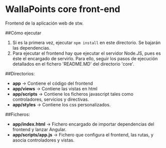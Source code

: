 # WallaPoints core front-end

Frontend de la aplicación web de stw.

##Cómo ejecutar
1. Si es la primera vez, ejecutar `npm install` en este directorio. Se bajarán las dependencias.
2. Para ejecutar el frontend hay que ejecutar el servidor Node.JS, pues es éste el encargado de servirlo. Para ello,
seguir los pasos de ejecución detallados en el fichero 'README.MD' del directorio 'core'.

##Directorios:
* **app** -> Contiene el código del frontend
* **app/views** -> Contiene las vistas en html
* **app/scripts** -> Contiene los ficheros javascript tales como controladores, servicios y directivas.
* **app/styles** -> Contiene los css personalizados.

##Ficheros:
* **app/index.html** -> Fichero encargado de importar dependencias del frontend y lanzar Angular.
* **app/scripts/app.js** -> Fichero que configura el frontend, las rutas, y asocia controladores y vistas.

